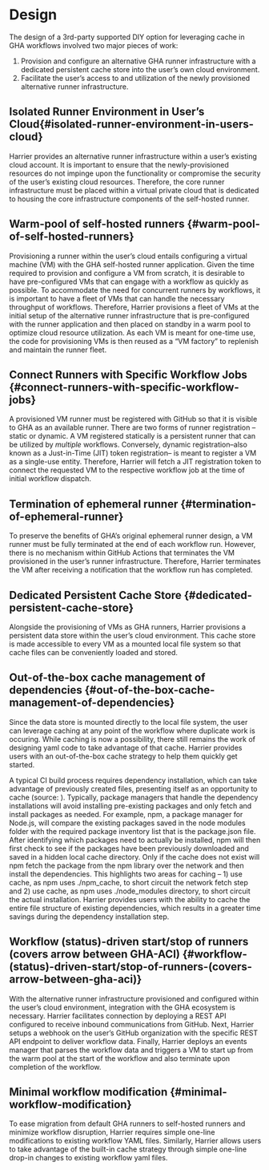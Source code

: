 # Design

The design of a 3rd-party supported DIY option for leveraging cache in GHA workflows involved two major pieces of work:

1. Provision and configure an alternative GHA runner infrastructure with a dedicated persistent cache store into the user’s own cloud environment.
2. Facilitate the user’s access to and utilization of the newly provisioned alternative runner infrastructure.

## Isolated Runner Environment in User’s Cloud{#isolated-runner-environment-in-users-cloud}

Harrier provides an alternative runner infrastructure within a user’s existing cloud account. It is important to ensure that the newly-provisioned resources do not impinge upon the functionality or compromise the security of the user’s existing cloud resources. Therefore, the core runner infrastructure must be placed within a virtual private cloud that is dedicated to housing the core infrastructure components of the self-hosted runner.

## Warm-pool of self-hosted runners {#warm-pool-of-self-hosted-runners}

Provisioning a runner within the user’s cloud entails configuring a virtual machine (VM) with the GHA self-hosted runner application. Given the time required to provision and configure a VM from scratch, it is desirable to have pre-configured VMs that can engage with a workflow as quickly as possible. To accommodate the need for concurrent runners by workflows, it is important to have a fleet of VMs that can handle the necessary throughput of workflows. Therefore, Harrier provisions a fleet of VMs at the initial setup of the alternative runner infrastructure that is pre-configured with the runner application and then placed on standby in a warm pool to optimize cloud resource utilization. As each VM is meant for one-time use, the code for provisioning VMs is then reused as a “VM factory” to replenish and maintain the runner fleet.

## Connect Runners with Specific Workflow Jobs {#connect-runners-with-specific-workflow-jobs}

A provisioned VM runner must be registered with GitHub so that it is visible to GHA as an available runner. There are two forms of runner registration – static or dynamic. A VM registered statically is a persistent runner that can be utilized by _multiple_ workflows. Conversely, dynamic registration–also known as a Just-in-Time (JIT) token registration– is meant to register a VM as a single-use entity. Therefore, Harrier will fetch a JIT registration token to connect the requested VM to the respective workflow job at the time of initial workflow dispatch.

## Termination of ephemeral runner {#termination-of-ephemeral-runner}

To preserve the benefits of GHA’s original ephemeral runner design, a VM runner must be fully terminated at the end of each workflow run. However, there is no mechanism within GitHub Actions that terminates the VM provisioned in the user’s runner infrastructure. Therefore, Harrier terminates the VM after receiving a notification that the workflow run has completed.

## Dedicated Persistent Cache Store {#dedicated-persistent-cache-store}

Alongside the provisioning of VMs as GHA runners, Harrier provisions a persistent data store within the user’s cloud environment. This cache store is made accessible to every VM as a mounted local file system so that cache files can be conveniently loaded and stored.

## Out-of-the-box cache management of dependencies {#out-of-the-box-cache-management-of-dependencies}

Since the data store is mounted directly to the local file system, the user can leverage caching at any point of the workflow where duplicate work is occuring. While caching is now a possibility, there still remains the work of designing yaml code to take advantage of that cache. Harrier provides users with an out-of-the-box cache strategy to help them quickly get started.

A typical CI build process requires dependency installation, which can take advantage of previously created files, presenting itself as an opportunity to cache (source: ). Typically, package managers that handle the dependency installations will avoid installing pre-existing packages and only fetch and install packages as needed. For example, npm, a package manager for Node.js, will compare the existing packages saved in the node modules folder with the required package inventory list that is the package.json file. After identifying which packages need to actually be installed, npm will then first check to see if the packages have been previously downloaded and saved in a hidden local cache directory. Only if the cache does not exist will npm fetch the package from the npm library over the network and then install the dependencies. This highlights two areas for caching – 1\) use cache, as npm uses ./npm_cache, to short circuit the network fetch step and 2\) use cache, as npm uses ./node_modules directory, to short circuit the actual installation. Harrier provides users with the ability to cache the entire file structure of existing dependencies, which results in a greater time savings during the dependency installation step.

## Workflow (status)-driven start/stop of runners (covers arrow between GHA-ACI) {#workflow-(status)-driven-start/stop-of-runners-(covers-arrow-between-gha-aci)}

With the alternative runner infrastructure provisioned and configured within the user’s cloud environment, integration with the GHA ecosystem is necessary. Harrier facilitates connection by deploying a REST API configured to receive inbound communications from GitHub. Next, Harrier setups a webhook on the user’s GitHub organization with the specific REST API endpoint to deliver workflow data. Finally, Harrier deploys an events manager that parses the workflow data and triggers a VM to start up from the warm pool at the start of the workflow and also terminate upon completion of the workflow.

## Minimal workflow modification {#minimal-workflow-modification}

To ease migration from default GHA runners to self-hosted runners and minimize workflow disruption, Harrier requires simple one-line modifications to existing workflow YAML files. Similarly, Harrier allows users to take advantage of the built-in cache strategy through simple one-line drop-in changes to existing workflow yaml files.
